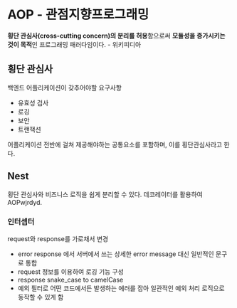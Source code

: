# AOP - 관점지향프로그래밍
**횡단 관심사(cross-cutting concern)의 분리를 허용**함으로써 **모듈성을 증가시키는 것이 목적**인 프로그래밍 패러다임이다. - 위키피디아

## 횡단 관심사
백엔드 어플리케이션이 갖추어야할 요구사항

- 유효성 검사
- 로깅
- 보안
- 트랜잭션

어플리케이션 전반에 걸쳐 제공해야하는 공통요소를 포함하며, 이를 횡단관심사라고 한다.

## Nest
횡단 관심사와 비즈니스 로직을 쉽게 분리할 수 있다. 
데코레이터를 활용하여 AOPwjrdyd.

### 인터셉터
request와 response를 가로채서 변경
- error response 에서 서버에서 쓰는 상세한 error message 대신 일반적인 문구로 통합
- request 정보를 이용하여 로깅 기능 구성
- response snake_case to camelCase
- 예외 필터로 어떤 코드에서든 발생하는 에러를 잡아 일관적인 예외 처리 로직으로 동작할 수 있게 함

